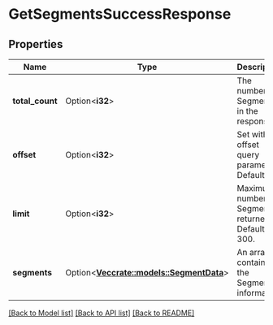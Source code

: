 # GetSegmentsSuccessResponse

## Properties

Name | Type | Description | Notes
------------ | ------------- | ------------- | -------------
**total_count** | Option<**i32**> | The number of Segments in the response. | [optional]
**offset** | Option<**i32**> | Set with the offset query parameter. Default 0. | [optional]
**limit** | Option<**i32**> | Maximum number of Segments returned. Default 300. | [optional]
**segments** | Option<[**Vec<crate::models::SegmentData>**](SegmentData.md)> | An array containing the Segment information. | [optional]

[[Back to Model list]](../README.md#documentation-for-models) [[Back to API list]](../README.md#documentation-for-api-endpoints) [[Back to README]](../README.md)


